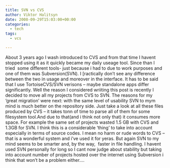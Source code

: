 ```yaml
---
title: SVN vs CVS
author: Viktor Halitsyn
date: 2008-09-29T15:03:00+00:00
categories:
  - tech
tags:
  - vcs

---
```

About 3 years ago I wash introduced to CVS and from that time I havent stopped using it as it quickly became my daily useage tool. Since than I tried  some different tools- just because i had to due to work purposes and one of them was Subversion(SVN). I [ractically don&#8217;t see any difference between the two in usage and moreover in the interface. It has to be said that I use TortoiseCVS/SVN verisons &#8211; maybe standalone apps differ significantly. Well the reason I considered wriiting this post is recently I decided to move all my projects from CVS to SVN. The reasons for my &#8216;great migration&#8217; were next: with the same level of usability SVN to mym mind is much better on the repository side. Just take a look at all these files produced by CVS &#8211; it takes tonn of time to parse all of them for some filesystem tool.And due to that(and i think not only that) it consumes more space. For example the same set of projects wasted 1.5 GB with CVS and 1.3GB for SVN. I think this is a considerable &#8216;thing&#8217; to take into account especially in terms of source codes. I mean no harm or rude words to CVS &#8211; that is a wonderful system and i&#8217;ve used it for yeras. But again SVN to my mind seems to be smarter and, by the way,  faster in file handling. I havent used SVN personally for long so I cant now judge about stability but taking into account number of projects hosted over the internet using Subversion i think that won&#8217;t be a problem either&#8230;.